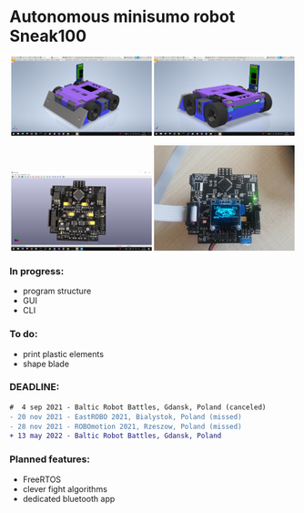 # Autonomous minisumo robot Sneak100 

<p align="center">
  <img src="/docs/readme/sneak100_project1.png" width="49%" />
  <img src="/docs/readme/sneak100_project2.png" width="49%" />
</p>

<p align="center">
  <img src="/docs/readme/Zrzut ekranu (284).png" width="49%" />
  <img src="/docs/readme/main_board_v1.1.jpg" width="49%" />
</p>

### In progress:
- program structure
- GUI
- CLI

### To do:
- print plastic elements
- shape blade

### DEADLINE:
```diff
#  4 sep 2021 - Baltic Robot Battles, Gdansk, Poland (canceled)
- 20 nov 2021 - EastROBO 2021, Bialystok, Poland (missed)
- 28 nov 2021 - ROBOmotion 2021, Rzeszow, Poland (missed)
+ 13 may 2022 - Baltic Robot Battles, Gdansk, Poland
```

### Planned features:
- FreeRTOS
- clever fight algorithms
- dedicated bluetooth app
